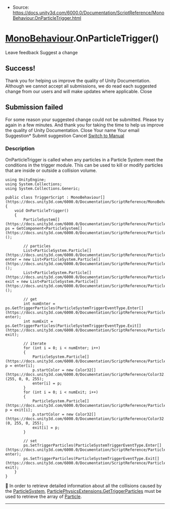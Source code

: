 * Source: https://docs.unity3d.com/6000.0/Documentation/ScriptReference/MonoBehaviour.OnParticleTrigger.html

#  [MonoBehaviour](https://docs.unity3d.com/6000.0/Documentation/ScriptReference/MonoBehaviour.html).OnParticleTrigger()
Leave feedback
Suggest a change
## Success!
Thank you for helping us improve the quality of Unity Documentation. Although we cannot accept all submissions, we do read each suggested change from our users and will make updates where applicable.
Close
## Submission failed
For some reason your suggested change could not be submitted. Please <a>try again</a> in a few minutes. And thank you for taking the time to help us improve the quality of Unity Documentation.
Close
Your name Your email Suggestion* Submit suggestion
Cancel
[Switch to Manual](https://docs.unity3d.com/6000.0/Documentation/Manual/class-MonoBehaviour.html "Go to MonoBehaviour Component in the Manual")
### Description
OnParticleTrigger is called when any particles in a Particle System meet the conditions in the trigger module.
This can be used to kill or modify particles that are inside or outside a collision volume.
```
using UnityEngine;
using System.Collections;
using System.Collections.Generic;  
  
public class TriggerScript : MonoBehaviour[](https://docs.unity3d.com/6000.0/Documentation/ScriptReference/MonoBehaviour.html)
{
    void OnParticleTrigger()
    {
        ParticleSystem[](https://docs.unity3d.com/6000.0/Documentation/ScriptReference/ParticleSystem.html) ps = GetComponent<ParticleSystem[](https://docs.unity3d.com/6000.0/Documentation/ScriptReference/ParticleSystem.html)>();  
  
        // particles
        List<ParticleSystem.Particle[](https://docs.unity3d.com/6000.0/Documentation/ScriptReference/ParticleSystem.Particle.html)> enter = new List<ParticleSystem.Particle[](https://docs.unity3d.com/6000.0/Documentation/ScriptReference/ParticleSystem.Particle.html)>();
        List<ParticleSystem.Particle[](https://docs.unity3d.com/6000.0/Documentation/ScriptReference/ParticleSystem.Particle.html)> exit = new List<ParticleSystem.Particle[](https://docs.unity3d.com/6000.0/Documentation/ScriptReference/ParticleSystem.Particle.html)>();  
  
        // get
        int numEnter = ps.GetTriggerParticles(ParticleSystemTriggerEventType.Enter[](https://docs.unity3d.com/6000.0/Documentation/ScriptReference/ParticleSystemTriggerEventType.Enter.html), enter);
        int numExit = ps.GetTriggerParticles(ParticleSystemTriggerEventType.Exit[](https://docs.unity3d.com/6000.0/Documentation/ScriptReference/ParticleSystemTriggerEventType.Exit.html), exit);  
  
        // iterate
        for (int i = 0; i < numEnter; i++)
        {
            ParticleSystem.Particle[](https://docs.unity3d.com/6000.0/Documentation/ScriptReference/ParticleSystem.Particle.html) p = enter[i];
            p.startColor = new Color32[](https://docs.unity3d.com/6000.0/Documentation/ScriptReference/Color32.html)(255, 0, 0, 255);
            enter[i] = p;
        }
        for (int i = 0; i < numExit; i++)
        {
            ParticleSystem.Particle[](https://docs.unity3d.com/6000.0/Documentation/ScriptReference/ParticleSystem.Particle.html) p = exit[i];
            p.startColor = new Color32[](https://docs.unity3d.com/6000.0/Documentation/ScriptReference/Color32.html)(0, 255, 0, 255);
            exit[i] = p;
        }  
  
        // set
        ps.SetTriggerParticles(ParticleSystemTriggerEventType.Enter[](https://docs.unity3d.com/6000.0/Documentation/ScriptReference/ParticleSystemTriggerEventType.Enter.html), enter);
        ps.SetTriggerParticles(ParticleSystemTriggerEventType.Exit[](https://docs.unity3d.com/6000.0/Documentation/ScriptReference/ParticleSystemTriggerEventType.Exit.html), exit);
    }
}

```

In order to retrieve detailed information about all the collisions caused by the [ParticleSystem](https://docs.unity3d.com/6000.0/Documentation/ScriptReference/ParticleSystem.html), [ParticlePhysicsExtensions.GetTriggerParticles](https://docs.unity3d.com/6000.0/Documentation/ScriptReference/ParticlePhysicsExtensions.GetTriggerParticles.html) must be used to retrieve the array of [Particle](https://docs.unity3d.com/6000.0/Documentation/ScriptReference/ParticleSystem.Particle.html).
* * *
